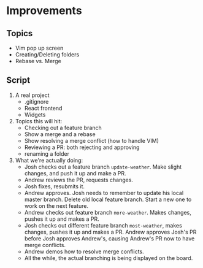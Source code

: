 # Improvements 

## Topics
* Vim pop up screen
* Creating/Deleting folders
* Rebase vs. Merge

## Script
1. A real project 
    - .gitignore 
    - React frontend 
    - Widgets 
2. Topics this will hit:
    - Checking out a feature branch
    - Show a merge and a rebase
    - Show resolving a merge conflict (how to handle VIM)
    - Reviewing a PR: both rejecting and approving
    - renaming a folder 
3. What we're actually doing:
    - Josh checks out a feature branch `update-weather`. Make slight changes, and push it up and make a PR.
    - Andrew reviews the PR, requests changes.
    - Josh fixes, resubmits it.
    - Andrew approves. Josh needs to remember to update his local master branch. Delete old 
    local feature branch. Start a new one to work on the next feature. 
    - Andrew checks out feature branch `more-weather`. Makes changes, pushes it up and makes a PR.
    - Josh checks out different feature branch `most-weather`, makes changes, pushes it up and makes a PR. 
    Andrew approves Josh's PR before Josh approves Andrew's, causing Andrew's PR now to have merge conflicts.
    - Andrew demos how to resolve merge conflicts. 
    - All the while, the actual branching is being displayed on the board.

